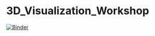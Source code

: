 # 3D_Visualization_Workshop

[![Binder](https://mybinder.org/badge_logo.svg)](https://mybinder.org/v2/gh/BC-Chang/3D_Visualization_Workshop/master?labpath=pyvista_3D_vis_demo.ipynb)
